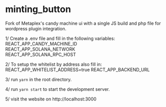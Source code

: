 # minting_button
Fork of Metaplex's candy machine ui with a single JS build and php file for wordpress plugin integration.

1/ Create a .env file and fill in the following variables:  
REACT_APP_CANDY_MACHINE_ID  
REACT_APP_SOLANA_NETWORK  
REACT_APP_SOLANA_RPC_HOST

2/ To setup the whitelist by address also fill in:
REACT_APP_WHITELIST_ADDRESS=true
REACT_APP_BACKEND_URL

3/ run `yarn` in the root directory.

4/ run `yarn start` to start the development server.

5/ visit the website on http://localhost:3000

